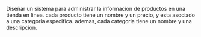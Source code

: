 Diseñar un sistema para administrar la informacion de productos en una tienda en linea. cada producto tiene un nombre y un precio, y esta asociado a una categoria especifica. ademas, cada categoria tiene un nombre y una descripcion.
